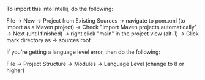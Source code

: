 To import this into Intellij, do the following:

File -> New -> Project from Existing Sources -> navigate to pom.xml (to import as a Maven project) -> 
Check "Import Maven projects automatically" -> Next (until finished) -> right click "main" in the project view (alt-1) ->
Click mark directory as -> sources root

If you're getting a language level error, then do the following:

File -> Project Structure -> Modules -> Language Level (change to 8 or higher)
